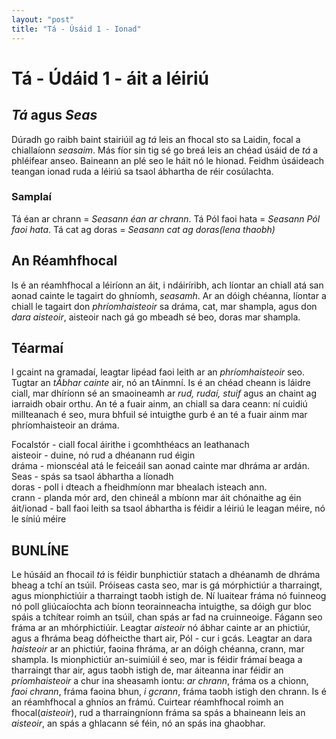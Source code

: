 ```yaml
---
layout: "post"
title: "Tá - Úsáid 1 - Ionad"
---
```

# Tá - Údáid 1 - áit a léiriú

## *Tá* agus *Seas*
Dúradh go raibh baint stairiúil ag *tá* leis an fhocal
sto sa Laidin, focal a chiallaíonn *seasaim*. Más fíor sin
tig sé go breá leis an chéad úsáid de *tá* a phléifear anseo.
Baineann an plé seo le háit nó le hionad. Feidhm úsáideach teangan
ionad ruda a léiriú sa tsaol ábhartha de réir cosúlachta.

### Samplaí
Tá éan ar chrann = *Seasann éan ar chrann*.
Tá Pól faoi hata = *Seasann Pól faoi hata*.
Tá cat ag doras = *Seasann cat ag doras(lena thaobh)*

## An Réamhfhocal
Is é an réamhfhocal a léiríonn an áit, i ndáiríribh, ach
líontar an chiall atá san aonad cainte le tagairt do ghníomh,
*seasamh*. Ar an dóigh chéanna, líontar a chiall le tagairt don 
*phríomhaisteoir* sa dráma, cat, mar shampla, agus don *dara aisteoir*, 
aisteoir nach gá go mbeadh sé beo, doras mar shampla.

## Téarmaí
I gcaint na gramadaí, leagtar lipéad faoi leith ar an *phríomhaisteoir* seo. 
Tugtar an *tÁbhar cainte* air, nó an tAinmní. Is é an chéad cheann is láidre ciall, 
mar dhíríonn sé an smaoineamh ar *rud, rudaí, stuif* agus an chaint ag iarraidh 
obair orthu. An té a fuair ainm, an chiall sa dara ceann: ní cuidiú millteanach é 
seo, mura bhfuil sé intuigthe gurb é an té a fuair ainm mar phríomhaisteoir an dráma.

Focalstór - ciall focal áirithe i gcomhthéacs an leathanach  
aisteoir - duine, nó rud a dhéanann rud éigin  
dráma - mionscéal atá le feiceáil san aonad cainte mar dhráma ar ardán.  
Seas - spás sa tsaol ábhartha a líonadh  
doras - poll i dteach a fheidhmíonn mar bhealach isteach ann.  
crann - planda mór ard, den chineál a mbíonn mar áit chónaithe ag éin    
áit/ionad - ball faoi leith sa tsaol ábhartha is féidir a léiriú le leagan méire, nó le síniú méire

## BUNLÍNE
Le húsáid an fhocail *tá* is féidir bunphictiúr statach a dhéanamh de dhráma bheag a tchí an tsúil. Próiseas casta seo, mar is gá mórphictiúr a tharraingt, agus mionphictiúir a tharraingt taobh istigh de. Ní luaitear fráma nó fuinneog nó poll gliúcaíochta ach
bíonn teorainneacha intuigthe, sa dóigh gur bloc spáis a tchítear roimh an tsúil, chan spás ar fad na cruinneoige. Fágann seo fráma ar an mhórphictiúir. Leagtar *aisteoir* nó ábhar cainte ar an phictiúr, agus a fhráma beag dófheicthe thart air, Pól - cur i gcás. Leagtar an dara *haisteoir* ar an phictiúr, faoina fhráma, ar an dóigh chéanna, crann, mar shampla. Is mionphictiúr an-suimiúil é seo, mar is féidir frámaí beaga a tharraingt thar air, agus taobh istigh de, mar áiteanna inar féidir an *príomhaisteoir* a chur ina sheasamh iontu: *ar chrann*, fráma os a chionn, *faoi chrann*, fráma faoina bhun, *i gcrann*, fráma taobh istigh den chrann. Is é an réamhfhocal a ghníos an frámú. Cuirtear réamhfhocal roimh an fhocal(*aisteoir*), rud a tharraingníonn fráma sa spás a bhaineann leis an *aisteoir*, an spás a ghlacann sé féin, nó an spás ina ghaobhar.   

